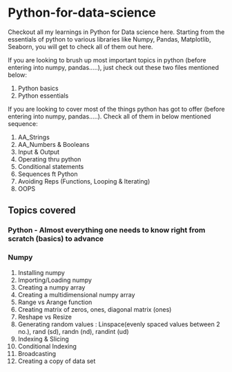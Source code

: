 # Python-for-data-science

Checkout all my learnings in Python for Data science here. Starting from the essentials of python to various libraries like Numpy, Pandas, Matplotlib, Seaborn, you will get to check all of them out here.

If you are looking to brush up most important topics in python (before entering into numpy, pandas.....), just check out these two files mentioned below:
1. Python basics
2. Python essentials

If you are looking to cover most of the things python has got to offer (before entering into numpy, pandas.....). Check all of them in below mentioned sequence:
1. AA_Strings
2. AA_Numbers & Booleans
3. Input & Output
4. Operating thru python
5. Conditional statements
6. Sequences ft Python
7. Avoiding Reps (Functions, Looping & Iterating)
8. OOPS

## Topics covered

### Python - Almost everything one needs to know right from scratch (basics) to advance

### Numpy

1. Installing numpy
2. Importing/Loading numpy
3. Creating a numpy array
4. Creating a multidimensional numpy array
5. Range vs Arange function
6. Creating matrix of zeros, ones, diagonal matrix (ones)
7. Reshape vs Resize
8. Generating random values : Linspace(evenly spaced values between 2 no.), rand (sd), randn (nd), randint (ud)
9. Indexing & Slicing
10. Conditional Indexing
11. Broadcasting
12. Creating a copy of data set



